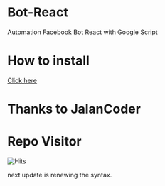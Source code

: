 # Bot-React
Automation Facebook Bot React with Google Script 

# How to install
[Click here](https://jalancoder.blogspot.com/2018/04/cara-membuat-bot-reaction-dengan.html?m=1)

# Thanks to JalanCoder
# Repo Visitor
![Hits](https://hits.sh/github.com/403Code/Bot-React.svg)

next update is renewing the syntax.
